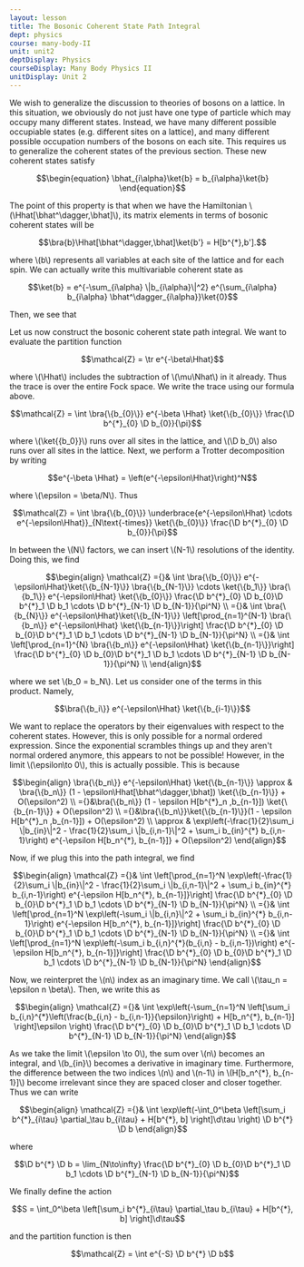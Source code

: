 ```yaml
---
layout: lesson
title: The Bosonic Coherent State Path Integral 
dept: physics
course: many-body-II
unit: unit2
deptDisplay: Physics
courseDisplay: Many Body Physics II
unitDisplay: Unit 2
---
```

We wish to generalize the discussion to theories of bosons on a lattice. In this situation, we obviously do not just have one type of particle which may occupy many different states. Instead, we have many different possible occupiable states (e.g. different sites on a lattice), and many different possible occupation numbers of the bosons on each site. This requires us to generalize the coherent states of the previous section. These new coherent states satisfy 

$$\begin{equation}
\bhat_{i\alpha}\ket{b} = b_{i\alpha}\ket{b}
\end{equation}$$

The point of this property is that when we have the Hamiltonian \\(\Hhat[\bhat^\dagger,\bhat]\\), its matrix elements in terms of bosonic coherent states will be 

$$\bra{b}\Hhat[\bhat^\dagger,\bhat]\ket{b'} = H[b^{*},b'].$$

where \\(b\\) represents all variables at each site of the lattice and for each spin. We can actually write this multivariable coherent state as 

$$\ket{b} = e^{-\sum_{i\alpha} \|b_{i\alpha}\|^2} e^{\sum_{i\alpha} b_{i\alpha} \bhat^\dagger_{i\alpha}}\ket{0}$$

Then, we see that 


Let us now construct the bosonic coherent state path integral. We want to evaluate the partition function

$$\mathcal{Z} = \tr e^{-\beta\Hhat}$$

where \\(\Hhat\\) includes the subtraction of \\(\mu\Nhat\\) in it already. Thus the trace is over the entire Fock space. We write the trace using our formula above. 

$$\mathcal{Z} = \int \bra{\{b_{0}\}} e^{-\beta \Hhat} \ket{\{b_{0}\}} \frac{\D b^{*}_{0} \D b_{0}}{\pi}$$ 

where \\(\ket{\{b_0\}}\\) runs over all sites in the lattice, and \\(\D b_0\\) also runs over all sites in the lattice. Next, we perform a Trotter decomposition by writing

$$e^{-\beta \Hhat} = \left(e^{-\epsilon\Hhat}\right)^N$$

where \\(\epsilon = \beta/N\\). Thus 

$$\mathcal{Z} = \int \bra{\{b_{0}\}} \underbrace{e^{-\epsilon\Hhat} \cdots e^{-\epsilon\Hhat}}_{N\text{-times}} \ket{\{b_{0}\}} \frac{\D b^{*}_{0} \D b_{0}}{\pi}$$ 

In between the \\(N\\) factors, we can insert \\(N-1\\) resolutions of the identity. Doing this, we find 

$$\begin{align}
\mathcal{Z} ={}& \int \bra{\{b_{0}\}} e^{-\epsilon\Hhat}\ket{\{b_{N-1}\}} \bra{\{b_{N-1}\}} \cdots \ket{\{b_1\}} \bra{\{b_1\}} e^{-\epsilon\Hhat} \ket{\{b_{0}\}} \frac{\D b^{*}_{0} \D b_{0}\D b^{*}_1 \D b_1 \cdots \D b^{*}_{N-1} \D b_{N-1}}{\pi^N} \\
={}& \int \bra{\{b_{N}\}} e^{-\epsilon\Hhat}\ket{\{b_{N-1}\}} \left[\prod_{n=1}^{N-1} \bra{\{b_n\}} e^{-\epsilon\Hhat} \ket{\{b_{n-1}\}}\right] \frac{\D b^{*}_{0} \D b_{0}\D b^{*}_1 \D b_1 \cdots \D b^{*}_{N-1} \D b_{N-1}}{\pi^N} \\
={}& \int \left[\prod_{n=1}^{N} \bra{\{b_n\}} e^{-\epsilon\Hhat} \ket{\{b_{n-1}\}}\right] \frac{\D b^{*}_{0} \D b_{0}\D b^{*}_1 \D b_1 \cdots \D b^{*}_{N-1} \D b_{N-1}}{\pi^N} \\
\end{align}$$

where we set \\(b_0 = b_N\\). Let us consider one of the terms in this product. Namely, 

$$\bra{\{b_i\}} e^{-\epsilon\Hhat} \ket{\{b_{i-1}\}}$$

We want to replace the operators by their eigenvalues with respect to the coherent states. However, this is only possible for a normal ordered expression. Since the exponential scrambles things up and they aren't normal ordered anymore, this appears to not be possible! However, in the limit \\(\epsilon\to 0\\), this is actually possible. This is because 

$$\begin{align}
\bra{\{b_n\}} e^{-\epsilon\Hhat} \ket{\{b_{n-1}\}} \approx & \bra{\{b_n\}} (1 - \epsilon\Hhat[\bhat^\dagger,\bhat]) \ket{\{b_{n-1}\}} + O(\epsilon^2) \\
={}&\bra{\{b_n\}} (1 - \epsilon H[b^{*}_n ,b_{n-1}]) \ket{\{b_{n-1}\}} + O(\epsilon^2) \\
={}&\bra{\{b_n\}}\ket{\{b_{n-1}\}}(1 - \epsilon H[b^{*}_n ,b_{n-1}])  + O(\epsilon^2) \\
\approx & \exp\left(-\frac{1}{2}\sum_i \|b_{in}\|^2 - \frac{1}{2}\sum_i \|b_{i,n-1}\|^2 + \sum_i b_{in}^{*} b_{i,n-1}\right) e^{-\epsilon H[b_n^{*}, b_{n-1}]} + O(\epsilon^2)
\end{align}$$

Now, if we plug this into the path integral, we find 

$$\begin{align}
\mathcal{Z} ={}& \int \left[\prod_{n=1}^N \exp\left(-\frac{1}{2}\sum_i \|b_{in}\|^2 - \frac{1}{2}\sum_i \|b_{i,n-1}\|^2 + \sum_i b_{in}^{*} b_{i,n-1}\right) e^{-\epsilon H[b_n^{*}, b_{n-1}]}\right] \frac{\D b^{*}_{0} \D b_{0}\D b^{*}_1 \D b_1 \cdots \D b^{*}_{N-1} \D b_{N-1}}{\pi^N} \\
={}& \int \left[\prod_{n=1}^N \exp\left(-\sum_i \|b_{i,n}\|^2 + \sum_i b_{in}^{*} b_{i,n-1}\right) e^{-\epsilon H[b_n^{*}, b_{n-1}]}\right] \frac{\D b^{*}_{0} \D b_{0}\D b^{*}_1 \D b_1 \cdots \D b^{*}_{N-1} \D b_{N-1}}{\pi^N} \\
={}& \int \left[\prod_{n=1}^N \exp\left(-\sum_i b_{i,n}^{*}(b_{i,n} - b_{i,n-1})\right) e^{-\epsilon H[b_n^{*}, b_{n-1}]}\right] \frac{\D b^{*}_{0} \D b_{0}\D b^{*}_1 \D b_1 \cdots \D b^{*}_{N-1} \D b_{N-1}}{\pi^N}
\end{align}$$

Now, we reinterpret the \\(n\\) index as an imaginary time. We call \\(\tau_n = \epsilon n \beta\\). Then, we write this as 

$$\begin{align}
\mathcal{Z} ={}& \int \exp\left(-\sum_{n=1}^N \left[\sum_i  b_{i,n}^{*}\left(\frac{b_{i,n} - b_{i,n-1}}{\epsilon}\right) + H[b_n^{*}, b_{n-1}] \right]\epsilon \right) \frac{\D b^{*}_{0} \D b_{0}\D b^{*}_1 \D b_1 \cdots \D b^{*}_{N-1} \D b_{N-1}}{\pi^N}
\end{align}$$

As we take the limit \\(\epsilon \to 0\\), the sum over \\(n\\) becomes an integral, and \\(b_{in}\\) becomes a derivative in imaginary time. Furthermore, the difference between the two indices \\(n\\) and \\(n-1\\) in \\(H[b_n^{*}, b_{n-1}]\\) become irrelevant since they are spaced closer and closer together. Thus we can write 

$$\begin{align}
\mathcal{Z} ={}& \int \exp\left(-\int_0^\beta \left[\sum_i  b^{*}_{i\tau} \partial_\tau b_{i\tau} + H[b^{*}, b] \right]\d\tau \right) \D b^{*} \D b
\end{align}$$

where 

$$\D b^{*} \D b = \lim_{N\to\infty} \frac{\D b^{*}_{0} \D b_{0}\D b^{*}_1 \D b_1 \cdots \D b^{*}_{N-1} \D b_{N-1}}{\pi^N}$$

We finally define the action 

$$S = \int_0^\beta \left[\sum_i  b^{*}_{i\tau} \partial_\tau b_{i\tau} + H[b^{*}, b] \right]\d\tau$$

and the partition function is then

$$\mathcal{Z} = \int e^{-S} \D b^{*} \D b$$


